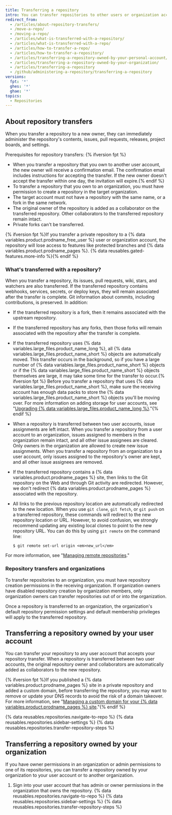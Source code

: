 ```yaml
---
title: Transferring a repository
intro: You can transfer repositories to other users or organization accounts.
redirect_from:
  - /articles/about-repository-transfers/
  - /move-a-repo/
  - /moving-a-repo/
  - /articles/what-is-transferred-with-a-repository/
  - /articles/what-is-transferred-with-a-repo/
  - /articles/how-to-transfer-a-repo/
  - /articles/how-to-transfer-a-repository/
  - /articles/transferring-a-repository-owned-by-your-personal-account/
  - /articles/transferring-a-repository-owned-by-your-organization/
  - /articles/transferring-a-repository
  - /github/administering-a-repository/transferring-a-repository
versions:
  fpt: '*'
  ghes: '*'
  ghae: '*'
topics:
  - Repositories
---
```

## About repository transfers

When you transfer a repository to a new owner, they can immediately administer the repository's contents, issues, pull requests, releases, project boards, and settings.

Prerequisites for repository transfers: {% ifversion fpt %}
- When you transfer a repository that you own to another user account, the new owner will receive a confirmation email. The confirmation email includes instructions for accepting the transfer. If the new owner doesn't accept the transfer within one day, the invitation will expire.{% endif %}
- To transfer a repository that you own to an organization, you must have permission to create a repository in the target organization.
- The target account must not have a repository with the same name, or a fork in the same network.
- The original owner of the repository is added as a collaborator on the transferred repository. Other collaborators to the transferred repository remain intact.
- Private forks can't be transferred.

{% ifversion fpt %}If you transfer a private repository to a {% data variables.product.prodname_free_user %} user or organization account, the repository will lose access to features like protected branches and {% data variables.product.prodname_pages %}. {% data reusables.gated-features.more-info %}{% endif %}

### What's transferred with a repository?

When you transfer a repository, its issues, pull requests, wiki, stars, and watchers are also transferred. If the transferred repository contains webhooks, services, secrets, or deploy keys, they will remain associated after the transfer is complete. Git information about commits, including contributions, is preserved. In addition:

- If the transferred repository is a fork, then it remains associated with the upstream repository.
- If the transferred repository has any forks, then those forks will remain associated with the repository after the transfer is complete.
- If the transferred repository uses {% data variables.large_files.product_name_long %}, all {% data variables.large_files.product_name_short %} objects are automatically moved. This transfer occurs in the background, so if you have a large number of {% data variables.large_files.product_name_short %} objects or if the {% data variables.large_files.product_name_short %} objects themselves are large, it may take some time for the transfer to occur.{% ifversion fpt %} Before you transfer a repository that uses {% data variables.large_files.product_name_short %}, make sure the receiving account has enough data packs to store the {% data variables.large_files.product_name_short %} objects you'll be moving over. For more information on adding storage for user accounts, see "[Upgrading {% data variables.large_files.product_name_long %}](/articles/upgrading-git-large-file-storage)."{% endif %}
- When a repository is transferred between two user accounts, issue assignments are left intact. When you transfer a repository from a user account to an organization, issues assigned to members in the organization remain intact, and all other issue assignees are cleared. Only owners in the organization are allowed to create new issue assignments. When you transfer a repository from an organization to a user account, only issues assigned to the repository's owner are kept, and all other issue assignees are removed.
- If the transferred repository contains a {% data variables.product.prodname_pages %} site, then links to the Git repository on the Web and through Git activity are redirected. However, we don't redirect {% data variables.product.prodname_pages %} associated with the repository.
- All links to the previous repository location are automatically redirected to the new location. When you use `git clone`, `git fetch`, or `git push` on a transferred repository, these commands will redirect to the new repository location or URL. However, to avoid confusion, we strongly recommend updating any existing local clones to point to the new repository URL. You can do this by using `git remote` on the command line:

  ```shell
  $ git remote set-url origin <em>new_url</em>
  ```

For more information, see "[Managing remote repositories](/github/getting-started-with-github/managing-remote-repositories)."

### Repository transfers and organizations

To transfer repositories to an organization, you must have repository creation permissions in the receiving organization. If organization owners have disabled repository creation by organization members, only organization owners can transfer repositories out of or into the organization.

Once a repository is transferred to an organization, the organization's default repository permission settings and default membership privileges will apply to the transferred repository.

## Transferring a repository owned by your user account

You can transfer your repository to any user account that accepts your repository transfer. When a repository is transferred between two user accounts, the original repository owner and collaborators are automatically added as collaborators to the new repository.

{% ifversion fpt %}If you published a {% data variables.product.prodname_pages %} site in a private repository and added a custom domain, before transferring the repository, you may want to remove or update your DNS records to avoid the risk of a domain takeover. For more information, see "[Managing a custom domain for your {% data variables.product.prodname_pages %} site](/articles/managing-a-custom-domain-for-your-github-pages-site)."{% endif %}

{% data reusables.repositories.navigate-to-repo %}
{% data reusables.repositories.sidebar-settings %}
{% data reusables.repositories.transfer-repository-steps %}

## Transferring a repository owned by your organization

If you have owner permissions in an organization or admin permissions to one of its repositories, you can transfer a repository owned by your organization to your user account or to another organization.

1. Sign into your user account that has admin or owner permissions in the organization that owns the repository.
{% data reusables.repositories.navigate-to-repo %}
{% data reusables.repositories.sidebar-settings %}
{% data reusables.repositories.transfer-repository-steps %}
